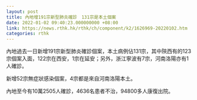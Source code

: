 ```yaml
---
layout: post
title: 內地增191宗新型肺炎確診　131宗是本土個案
date: 2022-01-02 09:40:23.000000000 +08:00
link: https://news.rthk.hk/rthk/ch/component/k2/1626969-20220102.htm
categories: rthk
---
```


內地過去一日新增191宗新型肺炎確診個案，本土病例佔131宗，其中陝西有的123宗個案入面，122宗在西安，1宗在延安；另外，浙江寧波有7宗，河南洛陽亦有1人確診。

新增52宗無症狀感染個案，4宗都是來自河南洛陽本土。

內地至今有10萬2505人確診，4636名患者不治，94800多人康復出院。
